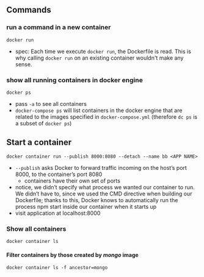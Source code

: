 
## Commands
### run a command in a new container
`docker run`
- spec: Each time we execute `docker run`, the Dockerfile is read. This is why calling `docker run` on an existing container wouldn't make any sense.

### show all running containers in docker engine
`docker ps`
- pass `-a` to see all containers
- `docker-compose ps` will list containers in the docker engine that are related to the images specified in `docker-compose.yml` (therefore `dc ps` is a subset of `docker ps`)

## Start a container
`docker container run --publish 8000:8080 --detach --name bb <APP NAME>`
- `--publish` asks Docker to forward traffic incoming on the host’s port 8000, to the container’s port 8080
  - containers have their own set of ports
- notice, we didn’t specify what process we wanted our container to run. We didn’t have to, since we used the CMD directive when building our Dockerfile; thanks to this, Docker knows to automatically run the process npm start inside our container when it starts up
- visit application at localhost:8000

### Show all containers
`docker container ls`

#### Filter containers by those created by *mongo* image
`docker container ls -f ancestor=mongo`
